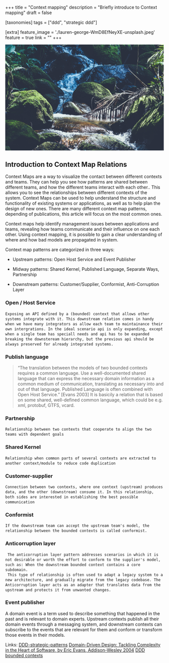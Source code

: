 +++
title = "Context mapping"
description = "Briefly introduce to Context mapping"
draft = false

[taxonomies]
tags = ["ddd", "strategic ddd"]

[extra]
feature_image = './lauren-george-WmD8EfNeyXE-unsplash.jpeg'
feature = true
link = ""
+++

![Streams](lauren-george-WmD8EfNeyXE-unsplash.jpeg)

## Introduction to Context Map Relations 

Context Maps are a way to visualize the contact between different contexts and teams. They can help you see how patterns are shared between different teams, and how the different teams interact with each other.. This allows you to see the relationships between different contexts of the system. Context Maps can be used to help understand the structure and functionality of existing systems or applications, as well as to help plan the design of new ones. There are many different context map patterns, depending of publications, this article will focus on the most common ones.

Context maps help identify management issues between applications and teams, revealing how teams communicate and their influence on one each other. Using context mapping, it is possible to gain a clear understanding of where and how bad models are propagated in system.

Context map patterns are categorized in three ways:

- Upstream patterns: Open Host Service and Event Publisher

- Midway patterns: Shared Kernel, Published Language, Separate Ways, Partnership

- Downstream patterns: Customer/Supplier, Conformist, Anti-Corruption Layer

### Open / Host Service
    Exposing an API defined by a (bounded) context that allows other systems integrate with it. This downstream relation comes in handy when we have many integrators as allow each team to maintainance their own intergrations. In the ideal scenario api is only expanding, except when a single team has speciall needs and api has to be expanded breaking the downsteream hierarchy, but the previous api should be always preserved for already integrated systems.


### Publish language

> “The translation between the models of two bounded contexts requires a common language. Use a well-documented shared language that can express the necessary domain information as a common medium of communication, translating as necessary into and out of that language. Published Language is often combined with Open Host Service.” [Evans 2003]
It is basicily a relation that is based on some shared, well-defined common language, which could be e.g. xml, protobuf, GTFS, vcard.


### Partnership
    Relationship between two contexts that cooperate to align the two teams with dependent goals

### Shared Kernel
    Relationship when common parts of several contexts are extracted to another context/module to reduce code duplication

### Customer-supplier
    Connection between two contexts, where one context (upstream) produces data, and the other (downstream) consume it. In this relationship, both sides are interested in establishing the best possible communication

### Conformist
    If the downstream team can accept the upstream team's model, the relationship between the bounded contexts is called conformist.

### Anticorruption layer
     The anticorruption layer pattern addresses scenarios in which it is not desirable or worth the effort to conform to the supplier's model, such as: When the downstream bounded context contains a core subdomain.
     This type of relationship is often used to adapt a legacy system to a new architecture, and gradually migrate from the legacy codebase. The Anticorruption layer acts as an adapter that translates data from the upstream and protects it from unwanted changes.

### Event publisher

A domain event is a term used to describe something that happened in the past and is relevant to domain experts. Upstream contexts publish all their domain events through a messaging system, and downstream contexts can subscribe to the events that are relevant for them and conform or transform those events in their models.

Links: 
[DDD-strategic-patterns](https://pubs.opengroup.org/architecture/o-aa-standard/DDD-strategic-patterns.html)
[Domain-Driven Design: Tackling Complexity in the Heart of Software, by Eric Evans, Addison-Wesley 2004](http://ddd.fed.wiki.org/)
[DDD bounded contexts](https://www.baeldung.com/java-modules-ddd-bounded-contexts)
